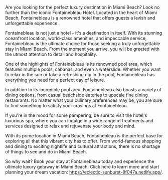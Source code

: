 Are you looking for the perfect luxury destination in Miami Beach? Look no further than the iconic Fontainebleau Hotel. Located in the heart of Miami Beach, Fontainebleau is a renowned hotel that offers guests a lavish and unforgettable experience.

Fontainebleau is not just a hotel - it's a destination in itself. With its stunning oceanfront location, world-class amenities, and impeccable service, Fontainebleau is the ultimate choice for those seeking a truly unforgettable stay in Miami Beach. From the moment you arrive, you will be greeted with the utmost attention to detail and hospitality.

One of the highlights of Fontainebleau is its renowned pool area, which features multiple pools, cabanas, and even a waterslide. Whether you want to relax in the sun or take a refreshing dip in the pool, Fontainebleau has everything you need for a perfect day of leisure.

In addition to its incredible pool area, Fontainebleau also boasts a variety of dining options, from casual beachside eateries to upscale fine dining restaurants. No matter what your culinary preferences may be, you are sure to find something to satisfy your cravings at Fontainebleau.

If you're in the mood for some pampering, be sure to visit the hotel's luxurious spa, where you can indulge in a wide range of treatments and services designed to relax and rejuvenate your body and mind.

With its prime location in Miami Beach, Fontainebleau is the perfect base for exploring all that this vibrant city has to offer. From world-famous shopping and dining to exciting nightlife and cultural attractions, there is no shortage of things to see and do in Miami Beach.

So why wait? Book your stay at Fontainebleau today and experience the ultimate luxury getaway in Miami Beach. Click here to learn more and start planning your dream vacation: https://eclectic-sunburst-8f047a.netlify.app/.